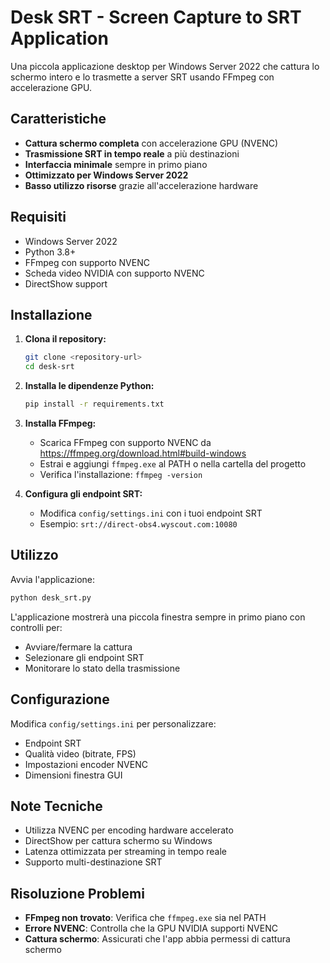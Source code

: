 # Desk SRT - Screen Capture to SRT Application

Una piccola applicazione desktop per Windows Server 2022 che cattura lo schermo intero e lo trasmette a server SRT usando FFmpeg con accelerazione GPU.

## Caratteristiche

- **Cattura schermo completa** con accelerazione GPU (NVENC)
- **Trasmissione SRT in tempo reale** a più destinazioni
- **Interfaccia minimale** sempre in primo piano
- **Ottimizzato per Windows Server 2022**
- **Basso utilizzo risorse** grazie all'accelerazione hardware

## Requisiti

- Windows Server 2022
- Python 3.8+
- FFmpeg con supporto NVENC
- Scheda video NVIDIA con supporto NVENC
- DirectShow support

## Installazione

1. **Clona il repository:**
   ```bash
   git clone <repository-url>
   cd desk-srt
   ```

2. **Installa le dipendenze Python:**
   ```bash
   pip install -r requirements.txt
   ```

3. **Installa FFmpeg:**
   - Scarica FFmpeg con supporto NVENC da https://ffmpeg.org/download.html#build-windows
   - Estrai e aggiungi `ffmpeg.exe` al PATH o nella cartella del progetto
   - Verifica l'installazione: `ffmpeg -version`

4. **Configura gli endpoint SRT:**
   - Modifica `config/settings.ini` con i tuoi endpoint SRT
   - Esempio: `srt://direct-obs4.wyscout.com:10080`

## Utilizzo

Avvia l'applicazione:
```bash
python desk_srt.py
```

L'applicazione mostrerà una piccola finestra sempre in primo piano con controlli per:
- Avviare/fermare la cattura
- Selezionare gli endpoint SRT
- Monitorare lo stato della trasmissione

## Configurazione

Modifica `config/settings.ini` per personalizzare:
- Endpoint SRT
- Qualità video (bitrate, FPS)
- Impostazioni encoder NVENC
- Dimensioni finestra GUI

## Note Tecniche

- Utilizza NVENC per encoding hardware accelerato
- DirectShow per cattura schermo su Windows
- Latenza ottimizzata per streaming in tempo reale
- Supporto multi-destinazione SRT

## Risoluzione Problemi

- **FFmpeg non trovato**: Verifica che `ffmpeg.exe` sia nel PATH
- **Errore NVENC**: Controlla che la GPU NVIDIA supporti NVENC
- **Cattura schermo**: Assicurati che l'app abbia permessi di cattura schermo
